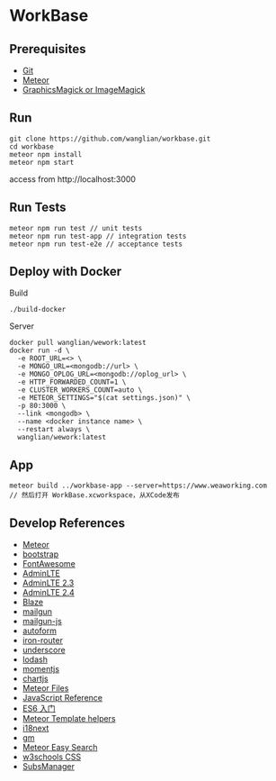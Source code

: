# WorkBase

## Prerequisites

- [Git](http://git-scm.com/book/en/v2/Getting-Started-Installing-Git)
- [Meteor](https://www.meteor.com/install)
- [GraphicsMagick or ImageMagick](https://github.com/aheckmann/gm)

## Run

```
git clone https://github.com/wanglian/workbase.git
cd workbase
meteor npm install
meteor npm start
```
access from http://localhost:3000

## Run Tests

```
meteor npm run test // unit tests
meteor npm run test-app // integration tests
meteor npm run test-e2e // acceptance tests
```

## Deploy with Docker

Build
```
./build-docker
```

Server
```
docker pull wanglian/wework:latest
docker run -d \
  -e ROOT_URL=<> \
  -e MONGO_URL=<mongodb://url> \
  -e MONGO_OPLOG_URL=<mongodb://oplog_url> \
  -e HTTP_FORWARDED_COUNT=1 \
  -e CLUSTER_WORKERS_COUNT=auto \
  -e METEOR_SETTINGS="$(cat settings.json)" \
  -p 80:3000 \
  --link <mongodb> \
  --name <docker instance name> \
  --restart always \
  wanglian/wework:latest
```

## App

```
meteor build ../workbase-app --server=https://www.weaworking.com
// 然后打开 WorkBase.xcworkspace，从XCode发布
```

## Develop References

- [Meteor](https://docs.meteor.com/)
- [bootstrap](https://getbootstrap.com/docs/3.3/javascript/)
- [FontAwesome](https://fontawesome.com/v4.7.0/icons/)
- [AdminLTE](https://adminlte.io/themes/AdminLTE/index.html)
- [AdminLTE 2.3](https://adminlte.io/themes/AdminLTE/documentation/index.html)
- [AdminLTE 2.4](https://adminlte.io/docs/2.4/js-layout)
- [Blaze](http://blazejs.org/api/templates.html)
- [mailgun](https://documentation.mailgun.com/en/latest/api-routes.html)
- [mailgun-js](https://github.com/bojand/mailgun-js)
- [autoform](https://github.com/aldeed/meteor-autoform)
- [iron-router](http://iron-meteor.github.io/iron-router/)
- [underscore](https://underscorejs.org)
- [lodash](https://lodash.com/docs/4.17.11)
- [momentjs](https://momentjs.com/docs/)
- [chartjs](https://www.chartjs.org/)
- [Meteor Files](https://github.com/VeliovGroup/Meteor-Files/wiki)
- [JavaScript Reference](https://developer.mozilla.org/en-US/docs/Web/JavaScript/Reference)
- [ES6 入门](http://es6.ruanyifeng.com)
- [Meteor Template helpers](https://github.com/VeliovGroup/Meteor-Template-helpers/)
- [i18next](https://www.i18next.com/)
- [gm](http://aheckmann.github.io/gm/docs.html)
- [Meteor Easy Search](http://matteodem.github.io/meteor-easy-search/getting-started/)
- [w3schools CSS](https://www.w3schools.com/css/default.asp)
- [SubsManager](https://github.com/kadirahq/subs-manager)
